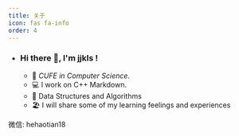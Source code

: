 ```yaml
---
title: 关于
icon: fas fa-info
order: 4
---
```

- ### Hi there 👋, I'm jjkls !

  - 🏫  _CUFE in Computer Science_.
  - 💻  I work on C++  Markdown.
  - 🧠  Data Structures and Algorithms
  - 🏖️  I will share some of my learning feelings and experiences 

微信: hehaotian18

